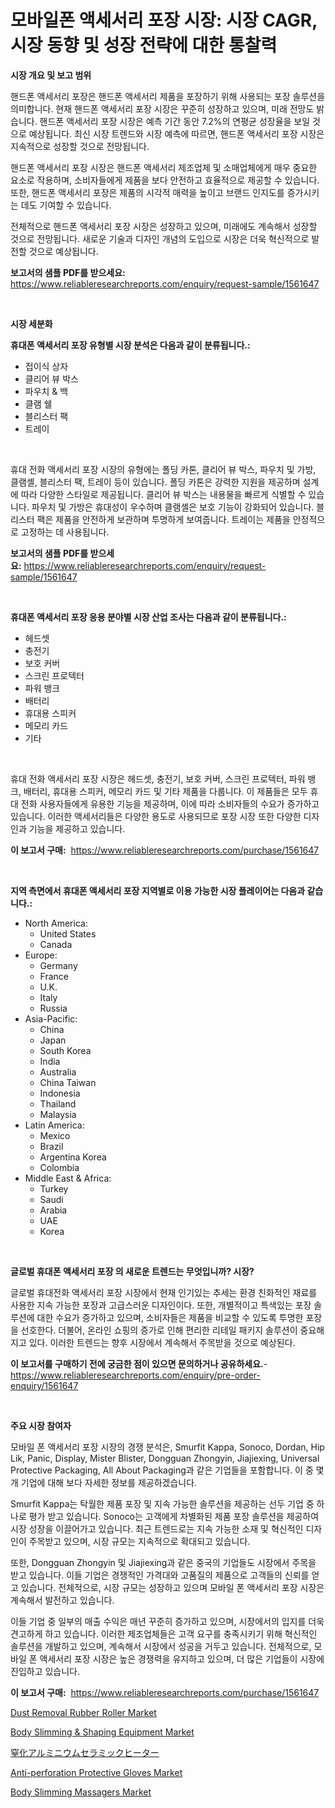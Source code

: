 <p><h1>모바일폰 액세서리 포장 시장: 시장 CAGR, 시장 동향 및 성장 전략에 대한 통찰력</h1></p><p><strong>시장 개요 및 보고 범위</strong></p>
<p><p>핸드폰 액세서리 포장은 핸드폰 액세서리 제품을 포장하기 위해 사용되는 포장 솔루션을 의미합니다. 현재 핸드폰 액세서리 포장 시장은 꾸준히 성장하고 있으며, 미래 전망도 밝습니다. 핸드폰 액세서리 포장 시장은 예측 기간 동안 7.2%의 연평균 성장율을 보일 것으로 예상됩니다. 최신 시장 트렌드와 시장 예측에 따르면, 핸드폰 액세서리 포장 시장은 지속적으로 성장할 것으로 전망됩니다.</p><p>핸드폰 액세서리 포장 시장은 핸드폰 액세서리 제조업체 및 소매업체에게 매우 중요한 요소로 작용하며, 소비자들에게 제품을 보다 안전하고 효율적으로 제공할 수 있습니다. 또한, 핸드폰 액세서리 포장은 제품의 시각적 매력을 높이고 브랜드 인지도를 증가시키는 데도 기여할 수 있습니다.</p><p>전체적으로 핸드폰 액세서리 포장 시장은 성장하고 있으며, 미래에도 계속해서 성장할 것으로 전망됩니다. 새로운 기술과 디자인 개념의 도입으로 시장은 더욱 혁신적으로 발전할 것으로 예상됩니다.</p></p>
<p><strong>보고서의 샘플 PDF를 받으세요:</strong> <a href="https://www.reliableresearchreports.com/enquiry/request-sample/1561647">https://www.reliableresearchreports.com/enquiry/request-sample/1561647</a></p>
<p>&nbsp;</p>
<p><strong>시장 세분화</strong></p>
<p><strong>휴대폰 액세서리 포장 유형별 시장 분석은 다음과 같이 분류됩니다.:</strong></p>
<p><ul><li>접이식 상자</li><li>클리어 뷰 박스</li><li>파우치 & 백</li><li>클램 쉘</li><li>블리스터 팩</li><li>트레이</li></ul></p>
<p>&nbsp;</p>
<p><p>휴대 전화 액세서리 포장 시장의 유형에는 폴딩 카톤, 클리어 뷰 박스, 파우치 및 가방, 클램셸, 블리스터 팩, 트레이 등이 있습니다. 폴딩 카톤은 강력한 지원을 제공하며 설계에 따라 다양한 스타일로 제공됩니다. 클리어 뷰 박스는 내용물을 빠르게 식별할 수 있습니다. 파우치 및 가방은 휴대성이 우수하며 클램셸은 보호 기능이 강화되어 있습니다. 블리스터 팩은 제품을 안전하게 보관하며 투명하게 보여줍니다. 트레이는 제품을 안정적으로 고정하는 데 사용됩니다.</p></p>
<p><strong>보고서의 샘플 PDF를 받으세요:</strong>&nbsp;<a href="https://www.reliableresearchreports.com/enquiry/request-sample/1561647">https://www.reliableresearchreports.com/enquiry/request-sample/1561647</a></p>
<p>&nbsp;</p>
<p><strong> 휴대폰 액세서리 포장 응용 분야별 시장 산업 조사는 다음과 같이 분류됩니다.:</strong></p>
<p><ul><li>헤드셋</li><li>충전기</li><li>보호 커버</li><li>스크린 프로텍터</li><li>파워 뱅크</li><li>배터리</li><li>휴대용 스피커</li><li>메모리 카드</li><li>기타</li></ul></p>
<p>&nbsp;</p>
<p><p>휴대 전화 액세서리 포장 시장은 헤드셋, 충전기, 보호 커버, 스크린 프로텍터, 파워 뱅크, 배터리, 휴대용 스피커, 메모리 카드 및 기타 제품을 다룹니다. 이 제품들은 모두 휴대 전화 사용자들에게 유용한 기능을 제공하며, 이에 따라 소비자들의 수요가 증가하고 있습니다. 이러한 액세서리들은 다양한 용도로 사용되므로 포장 시장 또한 다양한 디자인과 기능을 제공하고 있습니다.</p></p>
<p><strong>이 보고서 구매:</strong>&nbsp; <a href="https://www.reliableresearchreports.com/purchase/1561647">https://www.reliableresearchreports.com/purchase/1561647</a></p>
<p>&nbsp;</p>
<p><strong>지역 측면에서 휴대폰 액세서리 포장 지역별로 이용 가능한 시장 플레이어는 다음과 같습니다.:</strong></p>
<p><ul>
    <li>
        North America:
        <ul>
            <li>United States</li>
            <li>Canada</li>
        </ul>
    </li>
    <li>
        Europe:
        <ul>
            <li>Germany</li>
            <li>France</li>
            <li>U.K.</li>
            <li>Italy</li>
            <li>Russia</li>
        </ul>
    </li>
    <li>
        Asia-Pacific:
        <ul>
            <li>China</li>
            <li>Japan</li>
            <li>South Korea</li>
            <li>India</li>
            <li>Australia</li>
            <li>China Taiwan</li>
            <li>Indonesia</li>
            <li>Thailand</li>
            <li>Malaysia</li>
        </ul>
    </li>
    <li>
        Latin America:
        <ul>
            <li>Mexico</li>
            <li>Brazil</li>
            <li>Argentina Korea</li>
            <li>Colombia</li>
        </ul>
    </li>
    <li>
        Middle East & Africa:
        <ul>
            <li>Turkey</li>
            <li>Saudi</li>
            <li>Arabia</li>
            <li>UAE</li>
            <li>Korea</li>
        </ul>
    </li>
    </ul></p>
<p>&nbsp;</p>
<p><strong>글로벌 휴대폰 액세서리 포장 의 새로운 트렌드는 무엇입니까? 시장?</strong></p>
<p><p>글로벌 휴대전화 액세서리 포장 시장에서 현재 인기있는 추세는 환경 친화적인 재료를 사용한 지속 가능한 포장과 고급스러운 디자인이다. 또한, 개별적이고 특색있는 포장 솔루션에 대한 수요가 증가하고 있으며, 소비자들은 제품을 비교할 수 있도록 투명한 포장을 선호한다. 더불어, 온라인 쇼핑의 증가로 인해 편리한 리테일 패키지 솔루션이 중요해지고 있다. 이러한 트렌드는 향후 시장에서 계속해서 주목받을 것으로 예상된다.</p></p>
<p><strong>이 보고서를 구매하기 전에 궁금한 점이 있으면 문의하거나 공유하세요.</strong>- <a href="https://www.reliableresearchreports.com/enquiry/pre-order-enquiry/1561647">https://www.reliableresearchreports.com/enquiry/pre-order-enquiry/1561647</a></p>
<p>&nbsp;</p>
<p><strong>주요 시장 참여자</strong></p>
<p><p>모바일 폰 액세서리 포장 시장의 경쟁 분석은, Smurfit Kappa, Sonoco, Dordan, Hip Lik, Panic, Display, Mister Blister, Dongguan Zhongyin, Jiajiexing, Universal Protective Packaging, All About Packaging과 같은 기업들을 포함합니다. 이 중 몇 개 기업에 대해 보다 자세한 정보를 제공하겠습니다.</p><p>Smurfit Kappa는 탁월한 제품 포장 및 지속 가능한 솔루션을 제공하는 선두 기업 중 하나로 평가 받고 있습니다. Sonoco는 고객에게 차별화된 제품 포장 솔루션을 제공하여 시장 성장을 이끌어가고 있습니다. 최근 트렌드로는 지속 가능한 소재 및 혁신적인 디자인이 주목받고 있으며, 시장 규모는 지속적으로 확대되고 있습니다.</p><p>또한, Dongguan Zhongyin 및 Jiajiexing과 같은 중국의 기업들도 시장에서 주목을 받고 있습니다. 이들 기업은 경쟁적인 가격대와 고품질의 제품으로 고객들의 신뢰를 얻고 있습니다. 전체적으로, 시장 규모는 성장하고 있으며 모바일 폰 액세서리 포장 시장은 계속해서 발전하고 있습니다.</p><p>이들 기업 중 일부의 매출 수익은 매년 꾸준히 증가하고 있으며, 시장에서의 입지를 더욱 견고하게 하고 있습니다. 이러한 제조업체들은 고객 요구를 충족시키기 위해 혁신적인 솔루션을 개발하고 있으며, 계속해서 시장에서 성공을 거두고 있습니다. 전체적으로, 모바일 폰 액세서리 포장 시장은 높은 경쟁력을 유지하고 있으며, 더 많은 기업들이 시장에 진입하고 있습니다.</p></p>
<p><strong>이 보고서 구매:</strong>&nbsp;&nbsp;<a href="https://www.reliableresearchreports.com/purchase/1561647">https://www.reliableresearchreports.com/purchase/1561647</a></p>
<p><p><a href="https://github.com/mauripalmi/Market-Research-Report-List-2/blob/main/dust-removal-rubber-roller-market.md">Dust Removal Rubber Roller Market</a></p><p><a href="https://issuu.com/reportprime-2/docs/body-slimming-shaping-equipment-market-size-2030.p">Body Slimming & Shaping Equipment Market</a></p><p><a href="https://github.com/DonaldShaw1965/Market-Research-Report-List-1/blob/main/68828696945.md">窒化アルミニウムセラミックヒーター</a></p><p><a href="https://github.com/gulaimolin/Market-Research-Report-List-3/blob/main/anti-perforation-protective-gloves-market.md">Anti-perforation Protective Gloves Market</a></p><p><a href="https://issuu.com/reportprime-2/docs/body-slimming-massagers-market-size-2030.pptx">Body Slimming Massagers Market</a></p></p>
